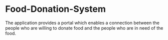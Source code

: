 # Food-Donation-System
The application provides a portal which enables a connection between the people who are willing to donate food and the people who are in need of the food.
